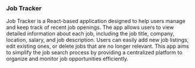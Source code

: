 ### Job Tracker 
Job Tracker is a React-based application designed to help users manage and keep track of recent job openings. The app allows users to view detailed information about each job, including the job title, company, location, salary, and job description. Users can easily add new job listings, edit existing ones, or delete jobs that are no longer relevant. This app aims to simplify the job search process by providing a centralized platform to organize and monitor job opportunities efficiently.

